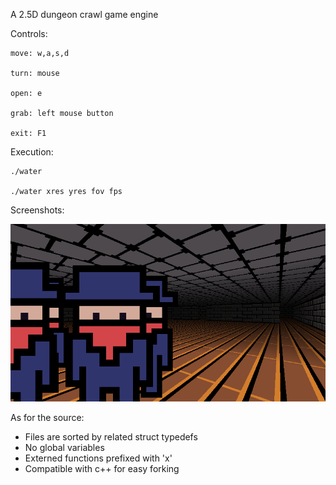 A 2.5D dungeon crawl game engine

Controls:

    move: w,a,s,d

    turn: mouse

    open: e

    grab: left mouse button

    exit: F1

Execution:

    ./water

    ./water xres yres fov fps

Screenshots:

![Screenshot](scrots/2017-10-14-155456_800x450_scrot.png)

As for the source:
- Files are sorted by related struct typedefs
- No global variables
- Externed functions prefixed with 'x'
- Compatible with c++ for easy forking

